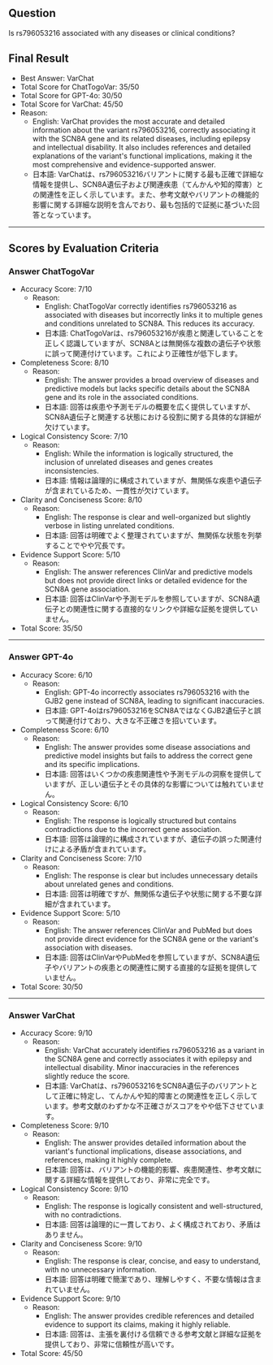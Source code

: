 ## Question

Is rs796053216 associated with any diseases or clinical conditions?

## Final Result

- Best Answer: VarChat
- Total Score for ChatTogoVar: 35/50
- Total Score for GPT-4o: 30/50
- Total Score for VarChat: 45/50
- Reason:
  - English: VarChat provides the most accurate and detailed information about the variant rs796053216, correctly associating it with the SCN8A gene and its related diseases, including epilepsy and intellectual disability. It also includes references and detailed explanations of the variant's functional implications, making it the most comprehensive and evidence-supported answer.
  - 日本語: VarChatは、rs796053216バリアントに関する最も正確で詳細な情報を提供し、SCN8A遺伝子および関連疾患（てんかんや知的障害）との関連性を正しく示しています。また、参考文献やバリアントの機能的影響に関する詳細な説明を含んでおり、最も包括的で証拠に基づいた回答となっています。

---

## Scores by Evaluation Criteria

### Answer ChatTogoVar
- Accuracy Score: 7/10
  - Reason: 
    - English: ChatTogoVar correctly identifies rs796053216 as associated with diseases but incorrectly links it to multiple genes and conditions unrelated to SCN8A. This reduces its accuracy.
    - 日本語: ChatTogoVarは、rs796053216が疾患と関連していることを正しく認識していますが、SCN8Aとは無関係な複数の遺伝子や状態に誤って関連付けています。これにより正確性が低下します。
- Completeness Score: 8/10
  - Reason: 
    - English: The answer provides a broad overview of diseases and predictive models but lacks specific details about the SCN8A gene and its role in the associated conditions.
    - 日本語: 回答は疾患や予測モデルの概要を広く提供していますが、SCN8A遺伝子と関連する状態における役割に関する具体的な詳細が欠けています。
- Logical Consistency Score: 7/10
  - Reason: 
    - English: While the information is logically structured, the inclusion of unrelated diseases and genes creates inconsistencies.
    - 日本語: 情報は論理的に構成されていますが、無関係な疾患や遺伝子が含まれているため、一貫性が欠けています。
- Clarity and Conciseness Score: 8/10
  - Reason: 
    - English: The response is clear and well-organized but slightly verbose in listing unrelated conditions.
    - 日本語: 回答は明確でよく整理されていますが、無関係な状態を列挙することでやや冗長です。
- Evidence Support Score: 5/10
  - Reason: 
    - English: The answer references ClinVar and predictive models but does not provide direct links or detailed evidence for the SCN8A gene association.
    - 日本語: 回答はClinVarや予測モデルを参照していますが、SCN8A遺伝子との関連性に関する直接的なリンクや詳細な証拠を提供していません。
- Total Score: 35/50

---

### Answer GPT-4o
- Accuracy Score: 6/10
  - Reason: 
    - English: GPT-4o incorrectly associates rs796053216 with the GJB2 gene instead of SCN8A, leading to significant inaccuracies.
    - 日本語: GPT-4oはrs796053216をSCN8AではなくGJB2遺伝子と誤って関連付けており、大きな不正確さを招いています。
- Completeness Score: 6/10
  - Reason: 
    - English: The answer provides some disease associations and predictive model insights but fails to address the correct gene and its specific implications.
    - 日本語: 回答はいくつかの疾患関連性や予測モデルの洞察を提供していますが、正しい遺伝子とその具体的な影響については触れていません。
- Logical Consistency Score: 6/10
  - Reason: 
    - English: The response is logically structured but contains contradictions due to the incorrect gene association.
    - 日本語: 回答は論理的に構成されていますが、遺伝子の誤った関連付けによる矛盾が含まれています。
- Clarity and Conciseness Score: 7/10
  - Reason: 
    - English: The response is clear but includes unnecessary details about unrelated genes and conditions.
    - 日本語: 回答は明確ですが、無関係な遺伝子や状態に関する不要な詳細が含まれています。
- Evidence Support Score: 5/10
  - Reason: 
    - English: The answer references ClinVar and PubMed but does not provide direct evidence for the SCN8A gene or the variant's association with diseases.
    - 日本語: 回答はClinVarやPubMedを参照していますが、SCN8A遺伝子やバリアントの疾患との関連性に関する直接的な証拠を提供していません。
- Total Score: 30/50

---

### Answer VarChat
- Accuracy Score: 9/10
  - Reason: 
    - English: VarChat accurately identifies rs796053216 as a variant in the SCN8A gene and correctly associates it with epilepsy and intellectual disability. Minor inaccuracies in the references slightly reduce the score.
    - 日本語: VarChatは、rs796053216をSCN8A遺伝子のバリアントとして正確に特定し、てんかんや知的障害との関連性を正しく示しています。参考文献のわずかな不正確さがスコアをやや低下させています。
- Completeness Score: 9/10
  - Reason: 
    - English: The answer provides detailed information about the variant's functional implications, disease associations, and references, making it highly complete.
    - 日本語: 回答は、バリアントの機能的影響、疾患関連性、参考文献に関する詳細な情報を提供しており、非常に完全です。
- Logical Consistency Score: 9/10
  - Reason: 
    - English: The response is logically consistent and well-structured, with no contradictions.
    - 日本語: 回答は論理的に一貫しており、よく構成されており、矛盾はありません。
- Clarity and Conciseness Score: 9/10
  - Reason: 
    - English: The response is clear, concise, and easy to understand, with no unnecessary information.
    - 日本語: 回答は明確で簡潔であり、理解しやすく、不要な情報は含まれていません。
- Evidence Support Score: 9/10
  - Reason: 
    - English: The answer provides credible references and detailed evidence to support its claims, making it highly reliable.
    - 日本語: 回答は、主張を裏付ける信頼できる参考文献と詳細な証拠を提供しており、非常に信頼性が高いです。
- Total Score: 45/50